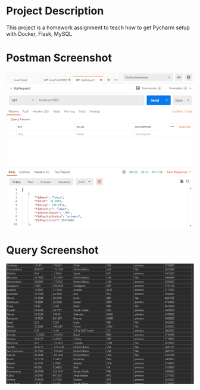 # Project Description
This project is a homework assignment to teach how to get Pycharm setup with Docker, Flask, MySQL
# Postman Screenshot
![postman request output](screenshots/postman.png)
# Query Screenshot
![postman request output](screenshots/query.png)
